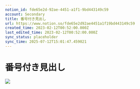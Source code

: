 ```yaml
---
notion_id: fde65e2d-92ae-4451-a1f1-9bd443149c59
account: Secondary
title: 番号付き見出し
url: https://www.notion.so/fde65e2d92ae4451a1f19bd443149c59
created_time: 2023-02-12T00:52:00.000Z
last_edited_time: 2023-02-12T00:52:00.000Z
sync_status: placeholder
sync_time: 2025-07-12T15:01:47.459021
---
```

# 番号付き見出し

![](https://prod-files-secure.s3.us-west-2.amazonaws.com/d58fe38c-a9d4-4466-aed9-85604b7b2c6d/3f815296-794a-4dd9-b116-e48bc6624373/Untitled.png?X-Amz-Algorithm=AWS4-HMAC-SHA256&X-Amz-Content-Sha256=UNSIGNED-PAYLOAD&X-Amz-Credential=ASIAZI2LB4664AXFGWPH%2F20250719%2Fus-west-2%2Fs3%2Faws4_request&X-Amz-Date=20250719T065650Z&X-Amz-Expires=3600&X-Amz-Security-Token=IQoJb3JpZ2luX2VjEIX%2F%2F%2F%2F%2F%2F%2F%2F%2F%2FwEaCXVzLXdlc3QtMiJHMEUCIQCS5VEQsLc5l1jHsPZyqeWpN3TvxlUmr2Gt85KBW0cXRwIgVodwEPClLopoXhk%2FqqsDbjD0KBPMNO7y%2FZxvS%2F1LQ2YqiAQInv%2F%2F%2F%2F%2F%2F%2F%2F%2F%2FARAAGgw2Mzc0MjMxODM4MDUiDNrVgpedIXwT60xhEyrcA5oBdSqG3XBrzoiKdcFro1DTJf2UyiZRsoX9XtFH0QkEoQMuyAPQqW2iff76%2F8gRvYO%2BZ51%2BqrG5eIOBLfjiQ06vTH4B6M%2Btm4skG%2FJCnitkmk%2BuTYfx8Hfd1nDVY6bSJjLCk23yvdGkkhnV%2B2tWOvXc33xJTENe%2BAsVDjJzyrTu2ndaFTafjyAxSWrKzy8zzo%2B%2F4Yan6NKxIJp8uBy0rd0YSOdSOdIq%2F2AK2svw60lsx69xq4X91Zii%2BDz8JIMR8Wn3aWSanlk%2FzzaO4Q7%2BrREYulLmv992nYIw7DI%2B4hgtU%2FqAWEEQ1jfpcJQiGPkX9NOEk7e%2FQgbFQ%2FMYLQqFP1b%2F3ao6Nixvn%2Fnuy5Pfo4EhbZRpe1C6ICidlVXGzSbJA%2Bn9SYuP9D2Ntf8ftBLnC07XRYRHjjpDdHaJIkV%2FuJ4pkcA67saciFI8TbVxzQUS7i6Yba2AXBQE0hXF5qMQC5r5DT8%2B3k2lDh6x9CpBonHTUZV0lLIX%2FPX0eCBt3HySsu6jVwW1ymDempatX1bZAZBDYqH5ydsOr%2Fg4qZknKaEczh3VNnuGZapSTkx37bPtVAcw%2BfweQkNXgmeEt4XFgkIwXuUphD84VrPURCYIpR6671ge%2B7i2FCI1TQU6MJzF7MMGOqUBINh6BKVdFMsNBxKDXZD3oh56Gw2yEOwno8J1cPdSSsc%2Fv3rp6YycRhF1tM%2BRWP6aeQ7%2BL5K6QxJ5i84kGvrt9B373E0BnCoXTp7W%2F4Qt9jURjG6IJeh9VxgoJmy3lfsPlZZhlRddy8TWmuVXlvTpDPW3tkTO803BE6rDIVDP%2FaSWlL5hT6zeypBdpzJsEyOJ9sWKP9%2BW%2BrpY7COEW9TmSp6a1HJw&X-Amz-Signature=a4be7abf750e36fceacb415a459d4423873f6be482e71d2588b16af878211064&X-Amz-SignedHeaders=host&x-amz-checksum-mode=ENABLED&x-id=GetObject)